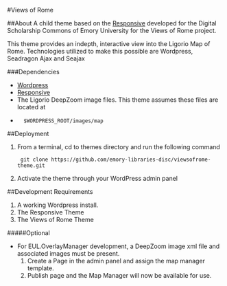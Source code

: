 #Views of Rome

##About
A child theme based on the [Responsive](http://wordpress.org/extend/themes/responsive) developed for the Digital Scholarship Commons of Emory University for the Views of Rome project.

This theme provides an indepth, interactive view into the Ligorio Map of Rome. Technologies utilized to make this possible are Wordpress, Seadragon Ajax and Seajax

###Dependencies

* [Wordpress](http://www.wordpress.org)
* [Responsive](http://themes.svn.wordpress.org/responsive)
* The Ligorio DeepZoom image files. This theme assumes these files are located at 
* 		$WORDPRESS_ROOT/images/map

##Deployment	
1. From a terminal, cd to themes directory and run the following command

		git clone https://github.com/emory-libraries-disc/viewsofrome-theme.git

2. Activate the theme through your WordPress admin panel

##Development Requirements
1. A working Wordpress install.
2. The Responsive Theme
3. The Views of Rome Theme

#####Optional
* For EUL.OverlayManager development, a DeepZoom image xml file and associated images must be present.
	1. Create a Page in the admin panel and assign the map manager template.
	2. Publish page and the Map Manager will now be available for use.

